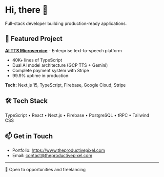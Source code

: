 # Hi, there 👋

Full-stack developer building production-ready applications.

## 🚀 Featured Project
**[AI TTS Microservice](https://aitts.theproductivepixel.com)** - Enterprise text-to-speech platform
- 40K+ lines of TypeScript
- Dual AI model architecture (GCP TTS + Gemini)
- Complete payment system with Stripe
- 99.9% uptime in production

**Tech:** Next.js 15, TypeScript, Firebase, Google Cloud, Stripe

## 🛠️ Tech Stack
TypeScript • React • Next.js • Firebase • PostgreSQL • tRPC • Tailwind CSS

## 📫 Get in Touch
- Portfolio: https://www.theproductivepixel.com
- Email: contact@theproductivepixel.com

---
💼 Open to opportunities and freelancing




<!--


---
💼 Open to opportunities | 🌱 Currently building [next project]
**TheProductivePixel/TheProductivePixel** is a ✨ _special_ ✨ repository because its `README.md` (this file) appears on your GitHub profile.

Here are some ideas to get you started:

- 🔭 I’m currently working on ...
- 🌱 I’m currently learning ...
- 👯 I’m looking to collaborate on ...
- 🤔 I’m looking for help with ...
- 💬 Ask me about ...
- 📫 How to reach me: ...
- 😄 Pronouns: ...
- ⚡ Fun fact: ...
-->
